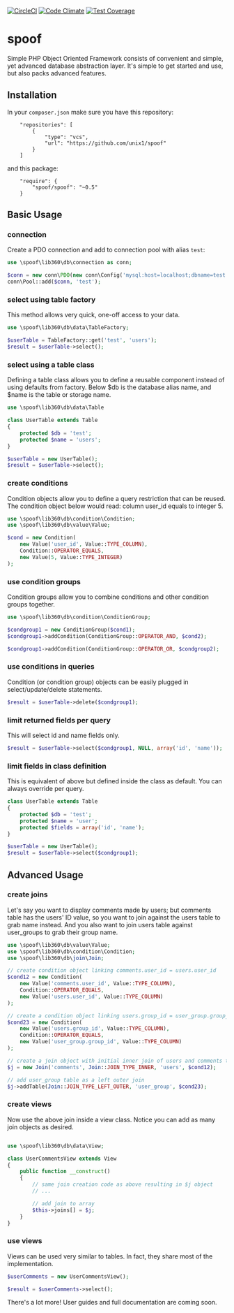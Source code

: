 [![CircleCI](https://circleci.com/gh/unix1/spoof.svg?style=shield)](https://circleci.com/gh/unix1/spoof)
[![Code Climate](https://codeclimate.com/github/unix1/spoof/badges/gpa.svg)](https://codeclimate.com/github/unix1/spoof)
[![Test Coverage](https://codeclimate.com/github/unix1/spoof/badges/coverage.svg)](https://codeclimate.com/github/unix1/spoof/coverage)

# spoof
Simple PHP Object Oriented Framework consists of convenient and simple, yet advanced database abstraction layer. It's simple to get started and use, but also packs advanced features.

Installation
------------
In your `composer.json` make sure you have this repository:
```
    "repositories": [
        {
            "type": "vcs",
            "url": "https://github.com/unix1/spoof"
        }
    ]
```
and this package:
```
    "require": {
        "spoof/spoof": "~0.5"
    }
```

Basic Usage
-----------

### connection
Create a PDO connection and add to connection pool with alias `test`:
```php
use \spoof\lib360\db\connection as conn;

$conn = new conn\PDO(new conn\Config('mysql:host=localhost;dbname=test', 'root', NULL));
conn\Pool::add($conn, 'test');
```

### select using table factory
This method allows very quick, one-off access to your data.
```php
use \spoof\lib360\db\data\TableFactory;

$userTable = TableFactory::get('test', 'users');
$result = $userTable->select();
```

### select using a table class
Defining a table class allows you to define a reusable component instead of using defaults from factory. Below $db is the database alias name, and $name is the table or storage name.
```php
use \spoof\lib360\db\data\Table

class UserTable extends Table
{
	protected $db = 'test';
	protected $name = 'users';
}

$userTable = new UserTable();
$result = $userTable->select();
```

### create conditions
Condition objects allow you to define a query restriction that can be reused. The condition object below would read: column user_id equals to integer 5.
```php
use \spoof\lib360\db\condition\Condition;
use \spoof\lib360\db\value\Value;

$cond = new Condition(
	new Value('user_id', Value::TYPE_COLUMN),
	Condition::OPERATOR_EQUALS,
	new Value(5, Value::TYPE_INTEGER)
);
```

### use condition groups
Condition groups allow you to combine conditions and other condition groups together.
```php
use \spoof\lib360\db\condition\ConditionGroup;

$condgroup1 = new ConditionGroup($cond1);
$condgroup1->addCondition(ConditionGroup::OPERATOR_AND, $cond2);

$condgroup1->addCondition(ConditionGroup::OPERATOR_OR, $condgroup2);
```

### use conditions in queries
Condition (or condition group) objects can be easily plugged in select/update/delete statements.
```php
$result = $userTable->delete($condgroup1);
```

### limit returned fields per query
This will select id and name fields only.
```php
$result = $userTable->select($condgroup1, NULL, array('id', 'name'));
```

### limit fields in class definition
This is equivalent of above but defined inside the class as default. You can always override per query.
```php
class UserTable extends Table
{
	protected $db = 'test';
	protected $name = 'user';
	protected $fields = array('id', 'name');
}

$userTable = new UserTable();
$result = $userTable->select($condgroup1);
```

Advanced Usage
--------------

### create joins
Let's say you want to display comments made by users; but comments table has the users' ID value, so you want to join against the users table to grab name instead. And you also want to join users table against user_groups to grab their group name.
```php
use \spoof\lib360\db\value\Value;
use \spoof\lib360\db\condition\Condition;
use \spoof\lib360\db\join\Join;

// create condition object linking comments.user_id = users.user_id
$cond12 = new Condition(
	new Value('comments.user_id', Value::TYPE_COLUMN),
	Condition::OPERATOR_EQUALS,
	new Value('users.user_id', Value::TYPE_COLUMN)
);

// create a condition object linking users.group_id = user_group.group_id
$cond23 = new Condition(
	new Value('users.group_id', Value::TYPE_COLUMN),
	Condition::OPERATOR_EQUALS,
	new Value('user_group.group_id', Value::TYPE_COLUMN)
);

// create a join object with initial inner join of users and comments tables
$j = new Join('comments', Join::JOIN_TYPE_INNER, 'users', $cond12);

// add user_group table as a left outer join
$j->addTable(Join::JOIN_TYPE_LEFT_OUTER, 'user_group', $cond23);
```

### create views
Now use the above join inside a view class. Notice you can add as many join objects as desired.
```php

use \spoof\lib360\db\data\View;

class UserCommentsView extends View
{
	public function __construct()
	{
		// same join creation code as above resulting in $j object
		// ...

		// add join to array
		$this->joins[] = $j;
	}
}
```

### use views
Views can be used very similar to tables. In fact, they share most of the implementation.
```php
$userComments = new UserCommentsView();

$result = $userComments->select();
```

There's a lot more! User guides and full documentation are coming soon.
